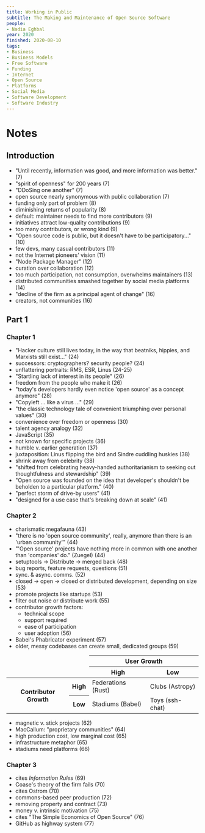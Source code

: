 ```yaml
---
title: Working in Public
subtitle: The Making and Maintenance of Open Source Software
people:
- Nadia Eghbal
year: 2020
finished: 2020-08-10
tags:
- Business
- Business Models
- Free Software
- Funding
- Internet
- Open Source
- Platforms
- Social Media
- Software Development
- Software Industry
---
```


# Notes

## Introduction
- "Until recently, information was good, and more information was better." (7)
- "spirit of openness" for 200 years (7)
- "DDoSing one another" (7)
- open source nearly synonymous with public collaboration (7)
- funding only part of problem (8)
- diminishing returns of popularity (8)
- default: maintainer needs to find more contributors (9)
- initiatives attract low-quality contributions (9)
- too many contributors, or wrong kind (9)
- "Open source code is public, but it doesn't have to be participatory..." (10)
- few devs, many casual contributors (11)
- not the Internet pioneers' vision (11)
- "Node Package Manager" (12)
- curation over collaboration (12)
- too much participation, not consumption, overwhelms maintainers (13)
- distributed communities smashed together by social media platforms (14)
- "decline of the firm as a principal agent of change" (16)
- creators, not communities (16)

## Part 1

### Chapter 1
- "Hacker culture still lives today, in the way that beatniks, hippies, and Marxists still exist..." (24)
- successors: cryptographers? security people? (24)
- unflattering portraits: RMS, ESR, Linus (24-25)
- "Startling lack of interest in its people" (26)
- freedom from the people who make it (26)
- "today's developers hardly even notice 'open source' as a concept anymore" (28)
- "Copyleft ... like a virus ..." (29)
- "the classic technology tale of convenient triumphing over personal values" (30)
- convenience over freedom or openness (30)
- talent agency analogy (32)
- JavaScript (35)
- not known for specific projects (36)
- humble v. earlier generation (37)
- juxtaposition: Linus flipping the bird and Sindre cuddling huskies (38)
- shrink away from celebrity (38)
- "shifted from celebrating heavy-handed authoritarianism to seeking out thoughtfulness and stewardship" (39)
- "Open source was founded on the idea that developer's shouldn't be beholden to a particular platform." (40)
- "perfect storm of drive-by users" (41)
- "designed for a use case that's breaking down at scale" (41)

### Chapter 2
- charismatic megafauna (43)
- "there is no 'open source community', really, anymore than there is an 'urban community'" (44)
- "'Open source' projects have nothing more in common with one another than 'companies' do." (Zuegel) (44)
- setuptools → Distribute → merged back (48)
- bug reports, feature requests, questions (51)
- sync. & async. comms. (52)
- closed → open → closed or distributed development, depending on size (53)
- promote projects like startups (53)
- filter out noise or distribute work (55)
- contributor growth factors:
  - technical scope
  - support required
  - ease of participation 
  - user adoption (56)
- Babel's Phabricator experiment (57)
- older, messy codebases can create small, dedicated groups (59)

<table>
  <thead>
    <tr>
      <td colspan="2" rowspan="2"></td>
      <th colspan="2">User Growth</th>
    </tr>
    <tr>
      <th>High</th>
      <th>Low</th>
    </tr>
  </thead>
  <tbody>
    <tr>
      <th rowspan="2">Contributor Growth</th>
      <th>High</th>
      <td>Federations (Rust)</td>
      <td>Clubs (Astropy)</td>
    </tr>
    <tr>
      <th>Low</th>
      <td>Stadiums (Babel)</td>
      <td>Toys (ssh-chat)</td>
    </tr>
  </tbody>
</table>

- magnetic v. stick projects (62)
- MacCallum: "proprietary communities" (64)
- high production cost, low marginal cost (65)
- infrastructure metaphor (65)
- stadiums need platforms (66)

### Chapter 3
- cites _Information Rules_ (69)
- Coase's theory of the firm fails (70)
- cites Ostrom (70)
- commons-based peer production (72)
- removing property and contract (73)
- money v. intrinsic motivation (75)
- cites "The Simple Economics of Open Source" (76)
- GitHub as highway system (77)
